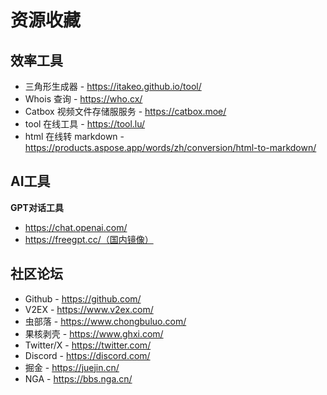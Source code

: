 # 资源收藏

## 效率工具

* 三角形生成器 - https://itakeo.github.io/tool/  
* Whois 查询 - https://who.cx/
* Catbox 视频文件存储服服务 - https://catbox.moe/
* tool 在线工具 - https://tool.lu/
* html 在线转 markdown - https://products.aspose.app/words/zh/conversion/html-to-markdown/

## AI工具

**GPT对话工具**

- https://chat.openai.com/
- https://freegpt.cc/（国内镜像）

## 社区论坛

* Github - https://github.com/
* V2EX - https://www.v2ex.com/
* 虫部落 - https://www.chongbuluo.com/
* 果核剥壳 - https://www.ghxi.com/
* Twitter/X - https://twitter.com/
* Discord - https://discord.com/
* 掘金 - https://juejin.cn/
* NGA - https://bbs.nga.cn/
